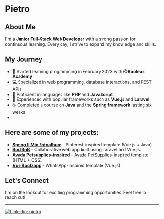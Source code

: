 
# Pietro

## About Me
I'm a **Junior Full-Stack Web Developer** with a strong passion for continuous learning. Every day, I strive to expand my knowledge and skills.

## My Journey
- 🚀 Started learning programming in February 2023 with **@Boolean Academy**
- 💻 Specialized in web programming, database interactions, and REST APIs
- 💪 Proficient in languages like **PHP** and **JavaScript**
- 🌟 Experienced with popular frameworks such as **Vue.js** and **Laravel**
- ☕ Completed a course on **Java** and the **Spring framework** lasting six weeks
- 
## Here are some of my projects:
- **[Spring Il Mio Fotoalbum](https://github.com/Pietromuresu/spring-il-mio-fotoalbum)** - Pinterest-inspired template (Vue.js + Java).
- **[BoolBnB](https://github.com/Pietromuresu/boolbnb)** - Collaborative web app built using Laravel and Vue.js.
- **[Avada Petsupplies-inspired](https://github.com/Pietromuresu/proj-html-vuejs)** - Avada PetSupplies-inspired template (HTML + CSS).
- **[Vue Boolzapp](https://github.com/Pietromuresu/vue-boolzapp)** - WhatsApp-inspired template (Vue.js).

## Let's Connect
I'm on the lookout for exciting programming opportunities. Feel free to reach out!
<hr>

[![Linkedin: pietro](	https://img.shields.io/badge/PietroMuresu-0077B5?style=for-the-badge&logo=linkedin&logoColor=white)](https://www.linkedin.com/in/pietro-muresu-b2b6061b4/)
